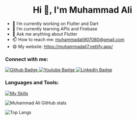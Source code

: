  <h1 align="center">Hi 👋, I'm Muhammad Ali</h1>

- 🔭 I’m currently working on Flutter and Dart
- 🌱 I’m currently learning APIs and Firebase 
- 💬 Ask me anything about Flutter 
- 📫 How to reach me: muhammadali907080@gmail.com
- 😄 My website: https://muhammadali7.netlify.app/

  
### Connect with me:
<div id="badges">
  <a href="https://github.com/MuhammadAligithub7">
    <img src="https://img.shields.io/badge/GitHub-181717.svg?style=for-the-badge&logo=GitHub&logoColor=white" alt="Github Badge"/>
  </a>
  <a href="https://www.youtube.com/channel/UCaN7winDRxYxvP1sgr25wbw">
    <img src="https://img.shields.io/badge/YouTube-red?style=for-the-badge&logo=youtube&logoColor=white" alt="Youtube Badge"/>
  </a>
   <a href="https://linkedin.com/in/mali9">
    <img src="https://img.shields.io/badge/LinkedIn-0077B5?style=for-the-badge&logo=linkedin&logoColor=white" alt="LinkedIn Badge"/>     	
  </a>
</div>

### Languages and Tools:
[![My Skills](https://skillicons.dev/icons?i=flutter,dart,firebase,github,git,postman,figma,xd&perline=5)](https://skillicons.dev)

![Muhammad Ali GitHub stats](https://github-readme-stats.vercel.app/api?username=MuhammadAligithub7&show_icons=true&theme=dark)

![Top Langs](https://github-readme-stats.vercel.app/api/top-langs/?username=MuhammadAligithub7&theme=dark)


